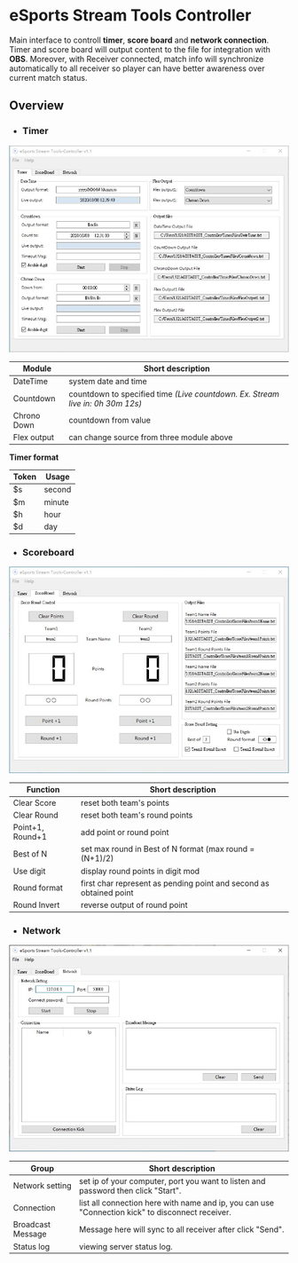 # eSports Stream Tools Controller

Main interface to controll **timer**, **score board** and **network connection**. Timer and score board will output content to the file for integration with **OBS**. Moreover, with Receiver connected, match info will synchronize automatically to all receiver so player can have better awareness over current match status.

## Overview
 - ### Timer
  ![Timer](../assest/Timer.jpg)

   Module | Short description
  ------------ | -------------
  DateTime | system date and time
  Countdown | countdown to specified time *(Live countdown. Ex. Stream live in: 0h 30m 12s)*
  Chrono Down | countdown from value
  Flex output | can change source from three module above

  **Timer format**

  Token | Usage
  ------------ | -------------
  $s | second
  $m | minute
  $h | hour
  $d | day

 - ### Scoreboard
  ![Scoreboard](../assest/Scoreboard.jpg)

  Function | Short description
  ------------ | -------------
  Clear Score | reset both team's points
  Clear Round | reset both team's round points
  Point+1, Round+1 | add point or round point
  Best of N | set max round in Best of N format (max round = (N+1)/2)
  Use digit | display round points in digit mod
  Round format | first char represent as pending point and second as obtained point
  Round Invert | reverse output of round point

- ### Network
 ![Network](../assest/Network.jpg)

 Group | Short description
 ------------ | -------------
 Network setting | set ip of your computer, port you want to listen and password then click "Start".
 Connection | list all connection here with name and ip, you can use "Connection kick" to disconnect receiver.
 Broadcast Message | Message here will sync to all receiver after click "Send".
 Status log | viewing server status log.
